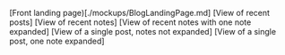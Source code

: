 [Front landing page)[./mockups/BlogLandingPage.md]
[View of recent posts]
[View of recent notes]
[View of recent notes with one note expanded]
[View of a single post, notes not expanded]
[View of a single post, one note expanded]

